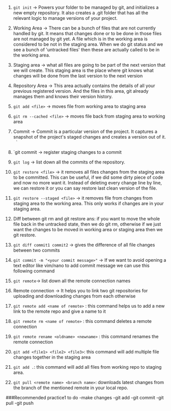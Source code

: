 1. `git init` → Powers your folder to be managed by git, and initializes a new empty repository. It also creates a .git folder that has all the relevant logic to manage versions of your project.

2. Working Area → There can be a bunch of files that are not currently handled by git. It means that changes done or to be done in those files are not managed by git yet. A file which is in the working area is considered to be not in the staging area. When we do git status and we see a bunch of 'untracked files' then these are actually called to be in the working area.

3. Staging area → what all files are going to be part of the next version that we will create.
This staging area is the place where git knows what changes will be done from the last version to the next version

4. Repository Area → This area actually contains the details of all your previous registered version. And the files in this area, git already manages them and knows their version history.   

5. `git add <file>` → moves file from working area to staging area

6. `git rm --cached <file>` → moves file back from staging area to working area

7. Commit → Commit is a particular version of the project. It captures a snapshot of the project's staged changes and creates a version out of it.  
 `
8. `git commit → register staging changes to a commit

9. `git log` -> list down all the commits of the repository. 

10. `git restore <file>` → it removes all files changes from the staging area to be committed. This can be useful, if we did some dirty piece of code and now no more want it. Instead of deleting every change line by line, we can restore it or you can say restore last clean version of the file.

11. `git restore --staged <file>` → it removes file from changes from staging area to the working area. This only works if changes are in your staging area.

12. Diff between git rm and git restore
ans: if you want to move the whole file back in the untracked state, then we do git rm, otherwise if we just want the changes to be moved in working area or staging area then we git restore.

13. `git diff commit1 commit2` → gives the difference of all file changes between two commits

14. `git commit -m "<your commit message>"` → If we want to avoid opening a text editor like vim/nano to add commit message we can use this following command

15. `git remote`→ list down all the remote connection names

16. Remote connection → It helps you to link two git repositories for uploading and downloading changes from each otherwise

17. `git remote add <name of remote>` <Link of the remote> : this command helps us to add a new link to the remote repo and give a name to it   

18. `git remote rm <name of remote>` : this command deletes a remote connection

19. `git remote rename <oldname> <newname>` : this command renames the remote connection

20. `git add <file1> <file2> <file3>`: this command will add multiple file changes together in the staging area

21. `git add .`: this command will add all files from working repo to staging area.

22. `git pull <remote name> <branch name>`: downloads latest changes from the branch of the mentioned remote in your local repo.

###Recommended practice1 to do
  -make changes
  -git add <file>
  -git commit
  -git pull
  -git push
